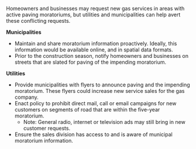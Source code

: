 Homeowners and businesses may request new gas services in areas with active paving moratoriums, but utilities and municipalities can help avert these conflicting requests.

__Municipalities__

- Maintain and share moratorium information proactively. Ideally, this information would be available online, and in spatial data formats.
- Prior to the construction season, notify homeowners and businesses on streets that are slated for paving of the impending moratorium.

__Utilities__

- Provide municipalities with flyers to announce paving and the impending moratorium. These flyers could increase new service sales for the gas company.
- Enact policy to prohibit direct mail, call or email campaigns for new customers on segments of road that are within the five-year moratorium.
  - Note: General radio, internet or television ads may still bring in new customer requests.
- Ensure the sales division has access to and is aware of municipal moratorium information.
